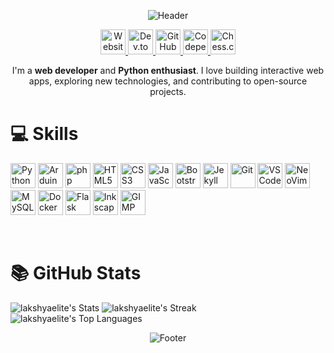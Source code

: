 <p align="center">
  <img src="https://capsule-render.vercel.app/api?type=waving&color=gradient&height=150&section=header&text=Hi%2C%20I'm%20Lakshya!&fontSize=50" alt="Header" />
</p>

<p align="center">
  <a href="https://lakshyasinghchauhan.com/">
    <img src="https://cdn.jsdelivr.net/gh/devicons/devicon@latest/icons/ie10/ie10-original.svg" alt="Website" width="40" height="40" />
  </a>
  <a href="https://dev.to/@lakshyaelite">
    <img src="https://cdn.simpleicons.org/dev.to" alt="Dev.to" width="40" height="40" />
  </a>
  <a href="https://github.com/lakshyaelite">
    <img src="https://cdn.simpleicons.org/github" alt="GitHub" width="40" height="40" />
  </a>
  <a href="https://codepen.io/lakshyaelite">
    <img src="https://cdn.simpleicons.org/codepen" alt="Codepen" width="40" height="40" />
  </a>
  <a href="https://www.chess.com/member/lakshyaelite">
    <img src="https://cdn.simpleicons.org/chess.com" alt="Chess.com" width="40" height="40" />
  </a>
</p>

<p align="center">
I'm a <strong>web developer</strong> and <strong>Python enthusiast</strong>. I love building interactive web apps, exploring new technologies, and contributing to open-source projects.
</p>

# 💻 Skills

<p>
  <img src="https://cdn.jsdelivr.net/gh/devicons/devicon@latest/icons/python/python-original.svg" alt="Python" width="40" height="40" />
  <img src="https://cdn.jsdelivr.net/gh/devicons/devicon@latest/icons/arduino/arduino-original.svg" alt="Arduino" width="40" height="40" />
  <img src="https://cdn.jsdelivr.net/gh/devicons/devicon@latest/icons/php/php-original.svg" alt="php" width="40" height="40" />
  <img src="https://cdn.jsdelivr.net/gh/devicons/devicon@latest/icons/html5/html5-original.svg" alt="HTML5" width="40" height="40" />
  <img src="https://cdn.jsdelivr.net/gh/devicons/devicon@latest/icons/css3/css3-original.svg" alt="CSS3" width="40" height="40" />
  <img src="https://cdn.jsdelivr.net/gh/devicons/devicon@latest/icons/javascript/javascript-original.svg" alt="JavaScript" width="40" height="40" />
  <img src="https://cdn.jsdelivr.net/gh/devicons/devicon@latest/icons/bootstrap/bootstrap-original.svg" alt="Bootstrap" width="40" height="40" />
  <img src="https://cdn.jsdelivr.net/gh/devicons/devicon@latest/icons/jekyll/jekyll-original.svg" alt="Jekyll" width="40" height="40" />
  <img src="https://cdn.jsdelivr.net/gh/devicons/devicon@latest/icons/git/git-original.svg" alt="Git" width="40" height="40" />
  <img src="https://cdn.jsdelivr.net/gh/devicons/devicon@latest/icons/vscode/vscode-original.svg" alt="VS Code" width="40" height="40" />
  <img src="https://cdn.jsdelivr.net/gh/devicons/devicon@latest/icons/neovim/neovim-original.svg" alt="NeoVim" width="40" height="40" />
  <img src="https://cdn.jsdelivr.net/gh/devicons/devicon@latest/icons/mysql/mysql-original-wordmark.svg" alt="MySQL" width="40" height="40" />
  <img src="https://cdn.jsdelivr.net/gh/devicons/devicon@latest/icons/docker/docker-original.svg" alt="Docker" width="40" height="40" />
  <img src="https://cdn.jsdelivr.net/gh/devicons/devicon@latest/icons/flask/flask-original.svg" alt="Flask" width="40" height="40" />
  <img src="https://cdn.jsdelivr.net/gh/devicons/devicon@latest/icons/inkscape/inkscape-original.svg" alt="Inkscape" width="40" height="40" />
  <img src="https://cdn.jsdelivr.net/gh/devicons/devicon@latest/icons/gimp/gimp-original.svg" alt="GIMP" width="40" height="40" />
</p>

<br>

# 📚 GitHub Stats

![lakshyaelite's Stats](https://github-readme-stats.vercel.app/api?username=lakshyaelite&theme=default&show_icons=true&hide_border=true&count_private=true)
![lakshyaelite's Streak](https://github-readme-streak-stats.herokuapp.com/?user=lakshyaelite&theme=default&hide_border=true)
![lakshyaelite's Top Languages](https://github-readme-stats.vercel.app/api/top-langs/?username=lakshyaelite&theme=default&show_icons=true&hide_border=true&layout=compact)

<p align="center">
  <img src="https://capsule-render.vercel.app/api?type=waving&color=auto&section=footer" alt="Footer" />
</p>

<!---
lakshyagithub/lakshyagithub is a ✨ special ✨ repository because its `README.md` (this file) appears on your GitHub profile.
You can click the Preview link to take a look at your changes.
--->
